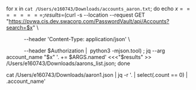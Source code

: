 for x in `cat /Users/e160743/Downloads/accounts_aaron.txt`; do echo $x========; results=$(curl -s --location --request GET "https://pvwa.cis.dev.swacorp.com/PasswordVault/api/Accounts?search=$x" \

            --header 'Content-Type: application/json' \

            --header $Authorization |  python3 -mjson.tool) ; jq --arg account_name "$x" '. += $ARGS.named' <<<"$results" >> /Users/e160743/Downloads/aarons_list.json; done





cat /Users/e160743/Downloads/aaron1.json | jq -r '. | select(.count == 0) | .account_name'